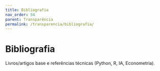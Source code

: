 ```yaml
---
title: Bibliografia
nav_order: 54
parent: Transparência
permalink: /transparencia/bibliografia/
---
```


# Bibliografia
Livros/artigos base e referências técnicas (Python, R, IA, Econometria).
